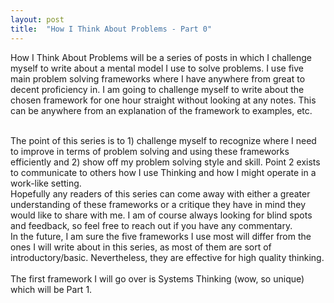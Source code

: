 ```yaml
---
layout: post
title:  "How I Think About Problems - Part 0"
---
```


How I Think About Problems will be a series of posts in which I challenge myself to write about a mental model I use to solve problems. I use five main problem solving frameworks where I have anywhere from great to decent proficiency in. I am going to challenge myself to write about the chosen framework for one hour straight without looking at any notes. This can be anywhere from an explanation of the framework to examples, etc. 

<br>
The point of this series is to 1) challenge myself to recognize where I need to improve in terms of problem solving and using these frameworks efficiently and 2) show off my problem solving style and skill. Point 2 exists to communicate to others how I use Thinking and how I might operate in a work-like setting. 

<br>
Hopefully any readers of this series can come away with either a greater understanding of these frameworks or a critique they have in mind they would like to share with me. I am of course always looking for blind spots and feedback, so feel free to reach out if you have any commentary.

<br>
In the future, I am sure the five frameworks I use most will differ from the ones I will write about in this series, as most of them are sort of introductory/basic. Nevertheless, they are effective for high quality thinking.
<br>
<br>
The first framework I will go over is Systems Thinking (wow, so unique) which will be Part 1. 